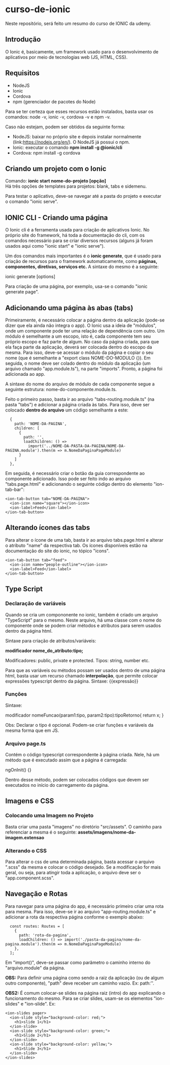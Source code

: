 # curso-de-ionic
Neste repositório, será feito um resumo do curso de IONIC da udemy.

## Introdução
O Ionic é, basicamente, um framework usado para o desenvolvimento de aplicativos por meio de tecnologias web (JS, HTML, CSS). 

## Requisitos
- NodeJS
- Ionic 
- Cordova
- npm (gerenciador de pacotes do Node) <br>

Para se ter certeza que esses recursos estão instalados, basta usar os comandos: node -v, ionic -v, cordova -v e npm -v. <br>

Caso não estejam, podem ser obtidos da seguinte forma:
- NodeJS: baixar no próprio site e depois instalar normalmente (link:https://nodejs.org/en/). O NodeJS já possui o npm.
- Ionic: executar o comando **npm install -g @ionic/cli**
- Cordova: npm install -g cordova

## Criando um projeto com o Ionic
Comando: **ionic start nome-do-projeto [opção]** <br>
Há três opções de templates para projetos: blank, tabs e sidemenu.

Para testar o aplicativo, deve-se navegar até a pasta do projeto e executar o comando "ionic serve".

## IONIC CLI - Criando uma página
O Ionic cli é a ferramenta usada para criação de aplicativos Ionic. No próprio site do framework, há toda a documentação do cli, com os comandos necessário para se criar diversos recursos (alguns já foram usados aqui como "ionic start" e "ionic serve").

Um dos comandos mais importantes é o **ionic generate**, que é usado para criação de recursos para o framework automaticamente, como **páginas, componentes, diretivas, serviços etc.** A sintaxe do mesmo é a seguinte:

ionic generate <type> <name> [options]
  
Para criação de uma página, por exemplo, usa-se o comando "ionic generate page".

## Adicionando uma página às abas (tabs)
Primeiramente, é necessário colocar a página dentro da aplicação (pode-se dizer que ela ainda não integra o app). O Ionic usa a ideia de "módulos", onde um componente pode ter uma relação de dependência com outro. Um módulo é semelhante a um escopo, isto é, cada componente tem seu próprio escopo e faz parte de algum. No caso da página criada, para que ela faça parte da aplicação, deverá ser colocada dentro do escopo da mesma. Para isso, deve-se acessar o módulo da página e copiar o seu nome (que é semelhante a "export class NOME-DO-MODULO {}). Em seguida, o nome deve ser colado dentro do módulo da aplicação (um arquivo chamado "app.module.ts"), na parte "imports". Pronto, a página foi adicionada ao app. 

A sintaxe do nome do arquivo de módulo de cada componente segue a seguinte estrutura: nome-do-componente.module.ts.

Feito o primeiro passo, basta ir ao arquivo "tabs-routing.module.ts" (na pasta "tabs") e adicionar a página criada às tabs. Para isso, deve ser colocado **dentro do arquivo** um código semelhante a este:

      {
        path: 'NOME-DA-PAGINA',
        children: [
          {
            path: '',
            loadChildren: () =>
              import('../NOME-DA-PASTA-DA-PAGINA/NOME-DA-PAGINA.module').then(m => m.NomeDaPaginaPageModule)
          }
        ]
      },

Em seguida, é necessário criar o botão da guia correspondente ao componente adicionado. Isso pode ser feito indo ao arquivo "tabs.page.html" e adicionando o seguinte código dentro do elemento "ion-tab-bar":

    <ion-tab-button tab="NOME-DA-PAGINA">
      <ion-icon name="square"></ion-icon>
      <ion-label>Feed</ion-label>
    </ion-tab-button>
    
    
  ## Alterando ícones das tabs
  Para alterar o ícone de uma tab, basta ir ao arquivo tabs.page.html e alterar o atributo "name" da respectiva tab. Os ícones disponíveis estão na documentação do site do ionic, no tópico "icons". 
  
    <ion-tab-button tab="feed">
      <ion-icon name="people-outline"></ion-icon>
      <ion-label>Feed</ion-label>
    </ion-tab-button>
    

## Type Script
### Declaração de variáveis
Quando se cria um compononente no ionic, também é criado um arquivo "TypeScript" para o mesmo. Neste arquivo, há uma classe com o nome do componente onde se podem criar métodos e atributos para serem usados dentro da página html.

Sintaxe para criação de atributos/variáveis:

**modificador nome_do_atributo:tipo;**

Modificadores: public, private e protected. Tipos: string, number etc.

Para que as variáveis ou métodos possam ser usados dentro de uma página html, basta usar um recurso chamado **interpolação**, que permite colocar expressões typescript dentro da página. 
Sintaxe: {{expressão}}

### Funções
Sintaxe:

  modificador nomeFuncao(param1:tipo, param2:tipo):tipoRetorno{
    return x;
  }
  
Obs: Declarar o tipo é opcional. Podem-se criar funções e variáveis da mesma forma que em JS.

### Arquivo page.ts
Contém o código typescript correspondente à página criada. Nele, há um método que é executado assim que a página é carregada: 
  
  ngOnInit() {}
 
Dentro desse método, podem ser colocados códigos que devem ser executados no início do carregamento da página.
  
## Imagens e CSS
### Colocando uma Imagem no Projeto
Basta criar uma pasta "imagens" no diretório "src/assets". O caminho para referenciar a mesma é o seguinte:
**assets/imagens/nome-da-imagem.extensao**

### Alterando o CSS
Para alterar o css de uma determinada página, basta acessar o arquivo ".scss" da mesma e colocar o código desejado. Se a modificação for mais geral, ou seja, para atingir toda a aplicação, o arquivo deve ser o "app.component.scss".

## Navegação e Rotas
Para navegar para uma página do app, é necessário primeiro criar uma rota para mesma. Para isso, deve-se ir ao arquivo "app-routing.module.ts" e adicionar a rota da respectiva página conforme o exemplo abaixo: 

      const routes: Routes = [
        {
          path: 'rota-da-pagina',
          loadChildren: () => import('./pasta-da-pagina/nome-da-pagina.module').then(m => m.NomeDaPaginaPageModule)
        },
      ];

Em "import()", deve-se passar como parâmetro o caminho interno do "arquivo.module" da página. 

**OBS:** Para definir uma página como sendo a raiz da aplicação (ou de algum outro componente), "path" deve receber um caminho vazio.
Ex: path:''.

**OBS2:** É comum colocar-se slides na página raiz (intro) do app explicando o funcionamento do mesmo. Para se criar slides, usam-se os elementos "ion-slides" e "ion-slide". Ex:

    <ion-slides pager>
      <ion-slide style="background-color: red;">
        <h1>slide 1</h1>
      </ion-slide>
      <ion-slide style="background-color: green;">
        <h1>Slide 2</h1>
      </ion-slide>
      <ion-slide style="background-color: yellow;">
        <h1>Slide 3</h1>
      </ion-slide>
    </ion-slides> 

